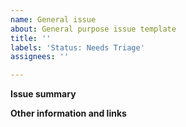 ```yaml
---
name: General issue
about: General purpose issue template
title: ''
labels: 'Status: Needs Triage'
assignees: ''

---
```


**Issue summary**
<!-- A clear and concise description of what the task is. -->



**Other information and links**
<!-- Add any other context or screenshots about the iss